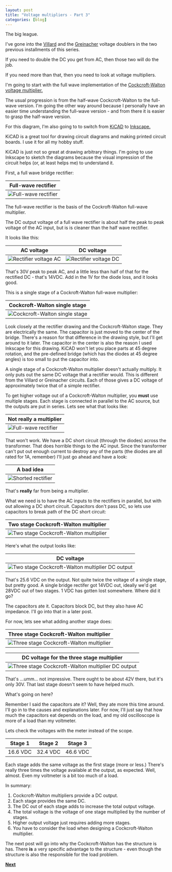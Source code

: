 ```yaml
---
layout: post
title: "Voltage multipliers - Part 3"
categories: [blog]
--- 
```


The big league.

I've gone into the [Villard](diode-capacitors-volts-pt1) and the [Greinacher](diode-capacitors-volts-pt2) voltage doublers in the two previous installments of this series.

If you need to double the DC you get from AC, then those two will do the job.

If you need more than that, then you need to look at voltage multipliers.

I'm going to start with the full wave implementation of the [Cockcroft-Walton voltage multiplier.](https://en.wikipedia.org/wiki/Cockcroft%E2%80%93Walton_generator)

The usual progression is from the half-wave Cockcroft-Walton to the full-wave version.  I'm going the other way around because I personally have an easier time understanding the full-wave version - and from there it is easier to grasp the half-wave version.

For this diagram, I'm also going to to switch from [KiCAD](http://kicad-pcb.org/) to [Inkscape.](https://inkscape.org/)  

KiCAD is a great tool for drawing circuit diagrams and making printed circuit boards.  I use it for all my hobby stuff.

KiCAD is just not so great at drawing arbitrary things.  I'm going to use Inkscape to sketch the diagrams because the visual impression of the circuit helps (or, at least helps me) to understand it.


First, a full wave bridge rectifier:

|Full-wave rectifier|
|-------------------|
|![Full-wave rectifier](/assets/voltage_multiplier/fullwaverectifier.png)|

The full-wave rectifier is the basis of the Cockroft-Walton full-wave multiplier.

The DC output voltage of a full wave rectifier is about half the peak to peak voltage of the AC input, but is is cleaner than the half wave rectifier.

It looks like this:

|AC voltage|DC voltage|
|----------|----------|
|![Rectifier voltage AC](/assets/voltage_multiplier/fullwaverectifier_AC.png)|![Rectifier voltage DC](/assets/voltage_multiplier/fullwaverectifier_DC.png)|

That's 30V peak to peak AC, and a little less than half of that for the rectified DC - that's 14VDC.  Add in the 1V for the diode loss, and it looks good.

This is a single stage of a Cockroft-Walton full-wave multiplier:

|Cockcroft-Walton single stage|
|-------------------|
|![Cockcroft-Walton single stage](/assets/voltage_multiplier/cockcroftwalton1.png)|

Look closely at the rectifier drawing and the Cockcroft-Walton stage.  They are electrically the same.  The capacitor is just moved to the center of the bridge.  There's a reason for that difference in the drawing style, but I'll get around to it later.  The capacitor in the center is also the reason I used Inkscape for this drawing.  KiCAD won't let you place parts at 45 degree rotation, and the pre-defined bridge (which has the diodes at 45 degree angles) is too small to put the capacitor into.

A single stage of a Cockcroft-Walton multiplier doesn't actually multiply.  It only puts out the same DC voltage that a rectifier would.  This is different from the Villard or Greinacher circuits.  Each of those gives a DC voltage of approximately twice that of a simple rectifier.

To get higher voltage out of a Cockcroft-Walton multiplier, you **must** use multiple stages.  Each stage is connected in parallel to the AC source, but the outputs are put in series.  Lets see what that looks like:

|Not really a multiplier|
|-----------------------|
|![Full-wave rectifier](/assets/voltage_multiplier/notamultiplier.png)|

That won't work.  We have a DC short circuit (through the diodes) across the transformer.  That does horrible things to the AC input.  Since the transformer can't put out enough current to destroy any of the parts (the diodes are all rated for 1A, remember) I'll just go ahead and have a look:

|A bad idea|
|-----------------------|
|![Shorted rectifier](/assets/voltage_multiplier/badidea.png)|

That's **really** far from being a multiplier.

What we need is to have the AC inputs to the rectifiers in parallel, but with out allowing a DC short circuit.  Capacitors don't pass DC, so lets use capacitors to break path of the DC short circuit:

|Two stage Cockcroft-Walton multiplier|
|-------------------------------------|
|![Two stage Cockcroft-Walton multiplier](/assets/voltage_multiplier/cockcroftwalton2.png)|

Here's what the output looks like:

|DC voltage|
|----------|
|![Two stage Cockcroft-Walton multiplier DC output](/assets/voltage_multiplier/cockcroftwalton2_DC.png)|

That's 25.6 VDC on the output.  Not quite twice the voltage of a single stage, but pretty good.  A single bridge rectifer got 14VDC out, ideally we'd get 28VDC out of two stages.  1 VDC has gotten lost somewhere.  Where did it go?

The capacitors ate it.  Capacitors block DC, but they also have AC impedance.  I'll go into that in a later post.

For now, lets see what adding another stage does:

|Three stage Cockcroft-Walton multiplier|
|-------------------------------------|
|![Three stage Cockcroft-Walton multiplier](/assets/voltage_multiplier/cockcroftwalton3.png)|

|DC voltage for the three stage multiplier|
|----------|
|![Three stage Cockcroft-Walton multiplier DC output](/assets/voltage_multiplier/cockcroftwalton3_DC.png)|

That's ...umm... not impressive.  There ought to be about 42V there, but it's only 30V.  That last stage doesn't seem to have helped much.

What's going on here?

Remember I said the capacitors ate it?  Well, they ate more this time around.  I'll go in to the causes and explanations later.  For now, I'll just say that how much the capacitors eat depends on the load, and my old oscilloscope is more of a load than my voltmeter.

Lets check the voltages with the meter instead of the scope.

|Stage 1|Stage 2|Stage 3|
|-------|-------|-------|
|16.6 VDC|32.4 VDC|46.6 VDC|

Each stage adds the same voltage as the first stage (more or less.)  There's really three times the voltage available at the output, as expected. Well, almost.  Even my voltmeter is a bit too much of a load.

In summary:

1.  Cockcroft-Walton multipliers provide a DC output.
2.  Each stage provides the same DC.
3.  The DC out of each stage adds to increase the total output voltage.
4.  The total voltage is the voltage of one stage multiplied by the number of stages.
5.  Higher output voltage just requires adding more stages. 
6.  You have to consider the load when designing a Cockcroft-Walton multiplier.

The next post will go into why the Cockcroft-Walton has the structure is has.  There **is** a very specific advantage to the structure - even though the structure is also the responsible for the load problem.

[**Next**](diode-capacitors-volts-pt4)
